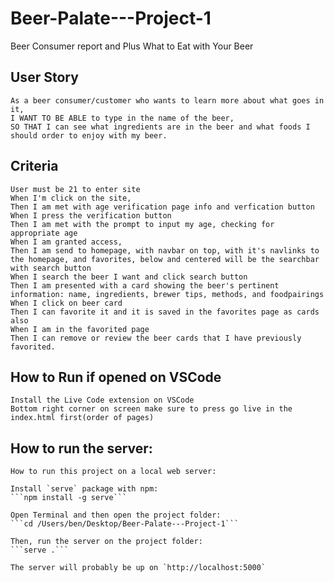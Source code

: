 # Beer-Palate---Project-1 
Beer Consumer report and Plus What to Eat with Your Beer
## User Story
```
As a beer consumer/customer who wants to learn more about what goes in it,
I WANT TO BE ABLE to type in the name of the beer, 
SO THAT I can see what ingredients are in the beer and what foods I should order to enjoy with my beer. 
```
## Criteria
```
User must be 21 to enter site
When I'm click on the site,
Then I am met with age verification page info and verfication button
When I press the verification button
Then I am met with the prompt to input my age, checking for appropriate age
When I am granted access,
Then I am send to homepage, with navbar on top, with it's navlinks to the homepage, and favorites, below and centered will be the searchbar with search button
When I search the beer I want and click search button
Then I am presented with a card showing the beer's pertinent information: name, ingredients, brewer tips, methods, and foodpairings
When I click on beer card 
Then I can favorite it and it is saved in the favorites page as cards also
When I am in the favorited page 
Then I can remove or review the beer cards that I have previously favorited.
```

## How to Run if opened on VSCode
```
Install the Live Code extension on VSCode
Bottom right corner on screen make sure to press go live in the index.html first(order of pages)
```

## How to run the server:
```
How to run this project on a local web server:

Install `serve` package with npm:
```npm install -g serve```

Open Terminal and then open the project folder:
```cd /Users/ben/Desktop/Beer-Palate---Project-1```

Then, run the server on the project folder:
```serve .```

The server will probably be up on `http://localhost:5000`
